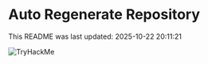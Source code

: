 # Auto Regenerate Repository

This README was last updated: 2025-10-22 20:11:21

 ![TryHackMe](https://tryhackme.com/badge/533634)